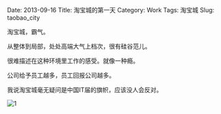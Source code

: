 Date: 2013-09-16
Title: 淘宝城的第一天 
Category: Work
Tags: 淘宝城
Slug: taobao_city

淘宝城，霸气。

从整体到局部，处处高端大气上档次，很有硅谷范儿。

很难描述在这种环境里工作的感受。就像一种瘾。

公司给予员工越多，员工回报公司越多。

我说淘宝城毫无疑问是中国IT届的旗帜，应该没人会反对。

![1](https://lh6.googleusercontent.com/-DA3jbSk1cuQ/UjcmxFvGwSI/AAAAAAAAANY/A9Rg7rfgcrM/s640/%25E7%2585%25A7%25E7%2589%2587.JPG)
